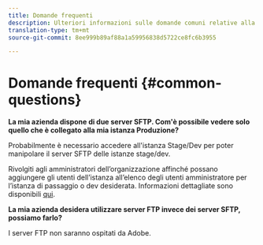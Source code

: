 ```yaml
---
title: Domande frequenti
description: Ulteriori informazioni sulle domande comuni relative alla gestione SFTP
translation-type: tm+mt
source-git-commit: 8ee999b89af88a1a59956838d5722ce8fc6b3955

---
```



# Domande frequenti {#common-questions}

**La mia azienda dispone di due server SFTP. Com'è possibile vedere solo quello che è collegato alla mia istanza Produzione?**

Probabilmente è necessario accedere all'istanza Stage/Dev per poter manipolare il server SFTP delle istanze stage/dev.

Rivolgiti agli amministratori dell’organizzazione affinché possano aggiungere gli utenti dell’istanza all’elenco degli utenti amministratore per l’istanza di passaggio o dev desiderata. Informazioni dettagliate sono disponibili [qui](../../discover/using/managing-permissions.md).

**La mia azienda desidera utilizzare server FTP invece dei server SFTP, possiamo farlo?**

I server FTP non saranno ospitati da Adobe.
